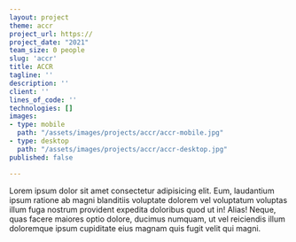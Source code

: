 ```yaml
---
layout: project
theme: accr
project_url: https://
project_date: "2021"
team_size: 0 people
slug: 'accr'
title: ACCR
tagline: ''
description: ''
client: ''
lines_of_code: ''
technologies: []
images:
- type: mobile
  path: "/assets/images/projects/accr/accr-mobile.jpg"
- type: desktop
  path: "/assets/images/projects/accr/accr-desktop.jpg"
published: false

---
```

Lorem ipsum dolor sit amet consectetur adipisicing elit. Eum, laudantium ipsum ratione ab magni blanditiis voluptate dolorem vel voluptatum voluptas illum fuga nostrum provident expedita doloribus quod ut in! Alias! Neque, quas facere maiores optio dolore, ducimus numquam, ut vel reiciendis illum doloremque ipsum cupiditate eius magnam quis fugit velit qui magni.